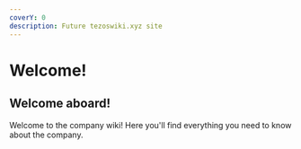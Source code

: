 ```yaml
---
coverY: 0
description: Future tezoswiki.xyz site
---
```


# Welcome!

## Welcome aboard!

Welcome to the company wiki! Here you'll find everything you need to know about the company.
